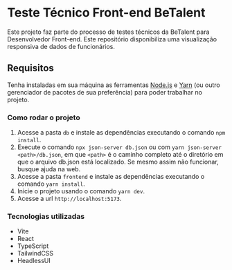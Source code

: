 # Teste Técnico Front-end BeTalent

Este projeto faz parte do processo de testes técnicos da BeTalent para Desenvolvedor Front-end. Este repositório disponibiliza uma visualização responsiva de dados de funcionários.

## Requisitos

Tenha instaladas em sua máquina as ferramentas [Node.js](https://nodejs.org/en/) e [Yarn](https://yarnpkg.com/) (ou outro gerenciador de pacotes de sua preferência) para poder trabalhar no projeto.

### Como rodar o projeto

1. Acesse a pasta `db` e instale as dependências executando o comando `npm install`.
2. Execute o comando `npx json-server db.json` ou
   com `yarn json-server <path>/db.json`, em que `<path>` é o caminho completo até o diretório em que o arquivo db.json está localizado. Se mesmo assim não funcionar, busque ajuda na web.
3. Acesse a pasta `frontend` e instale as dependências executando o comando `yarn install`.
4. Inicie o projeto usando o comando `yarn dev`.
5. Acesse a url `http://localhost:5173`.

### Tecnologias utilizadas

- Vite
- React
- TypeScript
- TailwindCSS
- HeadlessUI
